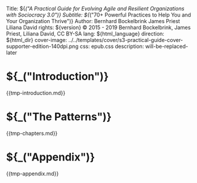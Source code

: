 Title: ${_("A Practical Guide for Evolving Agile and Resilient Organizations with Sociocracy 3.0")}
Subtitle: ${_("70+ Powerful Practices to Help You and Your Organization Thrive")}
Author: Bernhard Bockelbrink
    James Priest
    Liliana David
rights: ${version} © 2015 - 2019 Bernhard Bockelbrink, James Priest, Liliana David, CC BY-SA
lang: ${html_language}
direction: ${html_dir}
cover-image: ../../templates/cover/s3-practical-guide-cover-supporter-edition-140dpi.png
css: epub.css
description: will-be-replaced-later

# ${_("Introduction")}

{{tmp-introduction.md}}

# ${_("The Patterns")}

{{tmp-chapters.md}}

# ${_("Appendix")}

{{tmp-appendix.md}}
